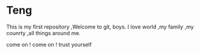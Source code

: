 # Teng
This is my first repository ,Welcome to git, boys.
I love world ,my family ,my counrty ,all things around me.

come on ! come on ! trust yourself
